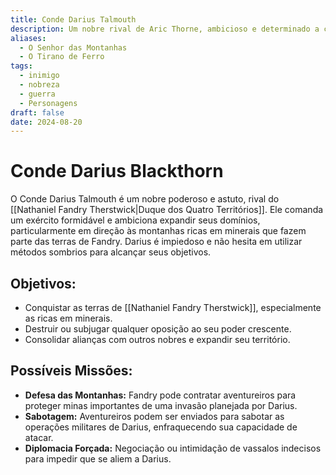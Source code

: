 ```yaml
---
title: Conde Darius Talmouth
description: Um nobre rival de Aric Thorne, ambicioso e determinado a conquistar as terras do barão.
aliases:
  - O Senhor das Montanhas
  - O Tirano de Ferro
tags:
  - inimigo
  - nobreza
  - guerra
  - Personagens
draft: false
date: 2024-08-20
---
```

# **Conde Darius Blackthorn**
O Conde Darius Talmouth é um nobre poderoso e astuto, rival do [[Nathaniel Fandry Therstwick|Duque dos Quatro Territórios]]. Ele comanda um exército formidável e ambiciona expandir seus domínios, particularmente em direção às montanhas ricas em minerais que fazem parte das terras de Fandry. Darius é impiedoso e não hesita em utilizar métodos sombrios para alcançar seus objetivos.

## **Objetivos:**
- Conquistar as terras de [[Nathaniel Fandry Therstwick]], especialmente as ricas em minerais.
- Destruir ou subjugar qualquer oposição ao seu poder crescente.
- Consolidar alianças com outros nobres e expandir seu território.

## **Possíveis Missões:**
- **Defesa das Montanhas:** Fandry pode contratar aventureiros para proteger minas importantes de uma invasão planejada por Darius.
- **Sabotagem:** Aventureiros podem ser enviados para sabotar as operações militares de Darius, enfraquecendo sua capacidade de atacar.
- **Diplomacia Forçada:** Negociação ou intimidação de vassalos indecisos para impedir que se aliem a Darius.
